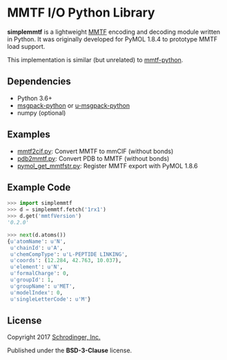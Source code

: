 # MMTF I/O Python Library

**simplemmtf** is a lightweight [MMTF](http://mmtf.rcsb.org/) encoding and decoding module written in Python. It was originally developed for PyMOL 1.8.4 to prototype MMTF load support.

This implementation is similar (but unrelated) to [mmtf-python](https://github.com/rcsb/mmtf-python).

## Dependencies

* Python 3.6+
* [msgpack-python](https://github.com/msgpack/msgpack-python) or [u-msgpack-python](https://github.com/vsergeev/u-msgpack-python)
* numpy (optional)

## Examples

* [mmtf2cif.py](mmtf2cif.py): Convert MMTF to mmCIF (without bonds)
* [pdb2mmtf.py](pdb2mmtf.py): Convert PDB to MMTF (without bonds)
* [pymol_get_mmtfstr.py](pymol_get_mmtfstr.py): Register MMTF export with PyMOL 1.8.6

## Example Code

```python
>>> import simplemmtf
>>> d = simplemmtf.fetch('1rx1')
>>> d.get('mmtfVersion')
'0.2.0'
```

```python
>>> next(d.atoms())
{u'atomName': u'N',
 u'chainId': u'A',
 u'chemCompType': u'L-PEPTIDE LINKING',
 u'coords': (12.284, 42.763, 10.037),
 u'element': u'N',
 u'formalCharge': 0,
 u'groupId': 1,
 u'groupName': u'MET',
 u'modelIndex': 0,
 u'singleLetterCode': u'M'}
```

## License

Copyright 2017 [Schrodinger, Inc.](http://www.schrodinger.com/)

Published under the **BSD-3-Clause** license.
